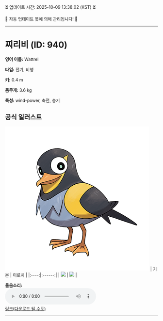 
⏳ 업데이트 시간: 2025-10-09 13:38:02 (KST) ⏳

🤖 자동 업데이트 봇에 의해 관리됩니다! 🤖

---

# 찌리비 (ID: 940)
**영어 이름:** Wattrel

**타입:** 전기, 비행

**키:** 0.4 m

**몸무게:** 3.6 kg

**특성:** wind-power, 축전, 승기

## 공식 일러스트
![](https://raw.githubusercontent.com/PokeAPI/sprites/master/sprites/pokemon/other/official-artwork/940.png)
| 기본 | 이로치 |
|:----:|:------:|
| <img src="http://play.pokemonshowdown.com/sprites/ani/wattrel.gif" width="200"> | <img src="http://play.pokemonshowdown.com/sprites/ani-shiny/wattrel.gif" width="200"> |

**울음소리:**<br><audio controls src="https://raw.githubusercontent.com/PokeAPI/cries/main/cries/pokemon/latest/940.ogg"></audio><br> [링크(다운로드 될 수도)](https://raw.githubusercontent.com/PokeAPI/cries/main/cries/pokemon/latest/940.ogg)


---
